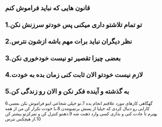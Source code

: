 قانون هایی که نباید فراموش کنم
---
1.تو تمام تلاشتو داری میکنی پس خودتو سرزنش نکن
---
2.نظر دیگران نباید برات مهم باشه ازشون نترس
---
3.بعضی چیزا تقصیر تو نیست خودخوری نکن
---
4.لازم نیست خودتو الان ثابت کنی زمان بده به خودت
---
5.به گذشته و آینده فکر نکن و الان رو زندگی کن
---
6.گهگاهی کارهای مورد علاقتم انجام بده
7.تو خیلی شجاعی اینو فراموش نکن بعضی کارایی رو دنبال کردی که خیلیا از پسش برنمیومدن
8.با خودت تکرار کن من از همه بهترم تا عادت کنی و نذاری کسی وارد ذهنت شه
9.ذهنتو کنترل کن و تمرکزتو بیشتر کن
10.از هیچکس نترس
